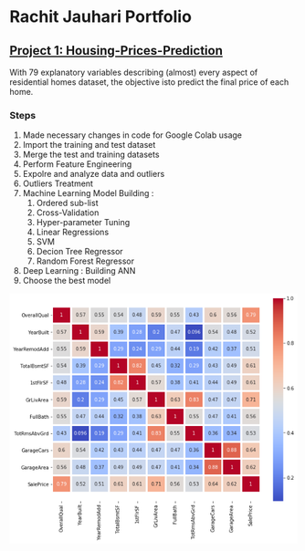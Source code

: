 # Rachit Jauhari Portfolio

## [Project 1: Housing-Prices-Prediction](https://github.com/rachitj/Housing-Prices-Prediction)
With 79 explanatory variables describing (almost) every aspect of residential homes dataset, the objective isto predict the final price of each home.
### Steps
1. Made necessary changes in code for Google Colab usage
2. Import the training and test dataset
3. Merge the test and training datasets
4. Perform Feature Engineering
5. Expolre and analyze data and outliers
6. Outliers Treatment
7. Machine Learning Model Building :
   1. Ordered sub-list
   2. Cross-Validation
   3. Hyper-parameter Tuning
   4. Linear Regressions
   5. SVM
   6. Decion Tree Regressor
   7. Random Forest Regressor
8. Deep Learning : Building ANN
9. Choose the best model

![](/housingPrices_corelation.png)

